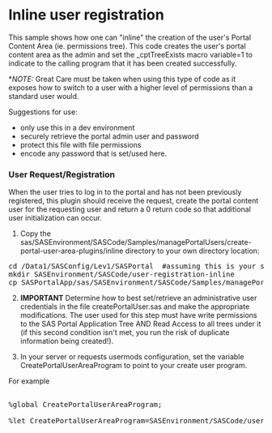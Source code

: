 #  Inline user registration

This sample shows how one can "inline" the creation of the user's Portal Content Area (ie. permissions tree). This code creates the user's portal content area as the admin and set the _cptTreeExists macro variable=1 to indicate to the calling program that it has been created successfully.

**NOTE:* Great Care must be taken when using this type of code as it exposes how to switch to a user with a higher level of permissions than a standard user would.

Suggestions for use:
- only use this in a dev environment
- securely retrieve the portal admin user and password
- protect this file with file permissions
- encode any password that is set/used here.

###  User Request/Registration

When the user tries to log in to the portal and has not been previously registered, this plugin should receive the request, create the portal content user for the requesting user and return a 0 return code so that additional user initialization can occur.

1. Copy the sas/SASEnvironment/SASCode/Samples/managePortalUsers/create-portal-user-area-plugins/inline directory to your own directory location:
<pre>
cd /Data1/SASConfig/Lev1/SASPortal  #assuming this is your server context
mkdir SASEnvironment/SASCode/user-registration-inline
cp SASPortalApp/sas/SASEnvironment/SASCode/Samples/managePortalUsers/create-portal-user-area-plugins/inline/* SASEnvironment/SASCode/user-registration-inline
</pre>

2. **IMPORTANT** Determine how to best set/retrieve an administrative user credentials in the file createPortalUser.sas and make the appropriate modifications.  The user used for this step must have write permissions to the SAS Portal Application Tree AND Read Access to all trees under it (if this second condition isn't met, you run the risk of duplicate information being created!).

3. In your server or requests usermods configuration, set the variable CreatePortalUserAreaProgram to point to your create user program.  

For example
<pre>

%global CreatePortalUserAreaProgram;

%let CreatePortalUserAreaProgram=SASEnvironment/SASCode/user-registration/inline/createPortalUser.sas;

</pre>

